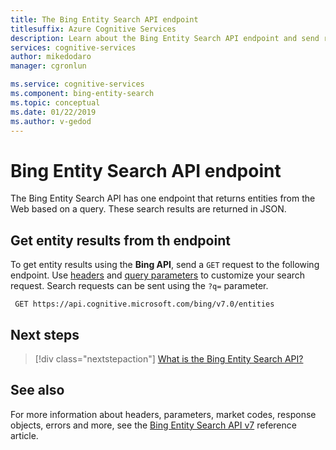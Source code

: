 ```yaml
---
title: The Bing Entity Search API endpoint
titlesuffix: Azure Cognitive Services
description: Learn about the Bing Entity Search API endpoint and send requests to it.
services: cognitive-services
author: mikedodaro
manager: cgronlun

ms.service: cognitive-services
ms.component: bing-entity-search
ms.topic: conceptual
ms.date: 01/22/2019
ms.author: v-gedod
---
```


# Bing Entity Search API endpoint


The Bing Entity Search API has one endpoint that returns entities from the Web based on a query. These search results are returned in JSON.

## Get entity results from th endpoint

To get entity results using the **Bing API**, send a `GET` request to the following endpoint. Use [headers](https://docs.microsoft.com/rest/api/cognitiveservices/bing-entities-api-v7-reference#headers) and [query parameters](https://docs.microsoft.com/rest/api/cognitiveservices/bing-entities-api-v7-reference#query-parameters) to customize your search request. Search requests can be sent using the `?q=` parameter.

```cURL
 GET https://api.cognitive.microsoft.com/bing/v7.0/entities
```

## Next steps

> [!div class="nextstepaction"]
> [What is the Bing Entity Search API?](overview.md)

## See also 

For more information about headers, parameters, market codes, response objects, errors and more, see the [Bing Entity Search API v7](https://docs.microsoft.com/rest/api/cognitiveservices/bing-entities-api-v7-reference) reference article.

